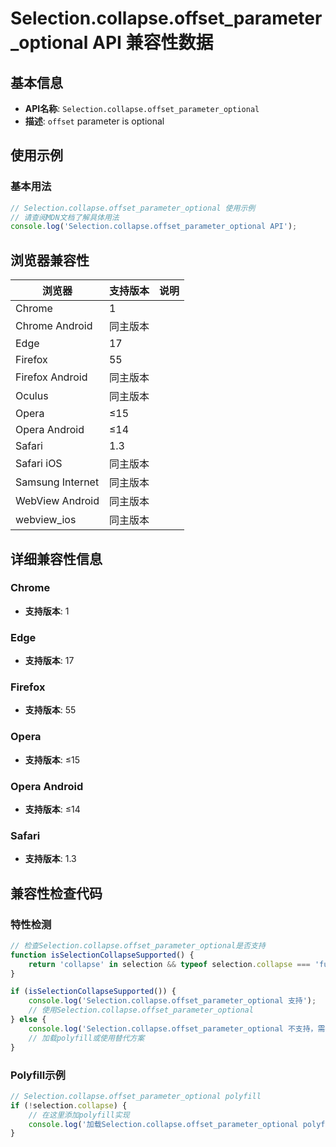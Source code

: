 # Selection.collapse.offset_parameter_optional API 兼容性数据

## 基本信息

- **API名称**: `Selection.collapse.offset_parameter_optional`
- **描述**: `offset` parameter is optional

## 使用示例

### 基本用法

```javascript
// Selection.collapse.offset_parameter_optional 使用示例
// 请查阅MDN文档了解具体用法
console.log('Selection.collapse.offset_parameter_optional API');
```

## 浏览器兼容性

| 浏览器 | 支持版本 | 说明 |
|--------|----------|------|
| Chrome | 1 |  |
| Chrome Android | 同主版本 |  |
| Edge | 17 |  |
| Firefox | 55 |  |
| Firefox Android | 同主版本 |  |
| Oculus | 同主版本 |  |
| Opera | ≤15 |  |
| Opera Android | ≤14 |  |
| Safari | 1.3 |  |
| Safari iOS | 同主版本 |  |
| Samsung Internet | 同主版本 |  |
| WebView Android | 同主版本 |  |
| webview_ios | 同主版本 |  |

## 详细兼容性信息

### Chrome

- **支持版本**: 1

### Edge

- **支持版本**: 17

### Firefox

- **支持版本**: 55

### Opera

- **支持版本**: ≤15

### Opera Android

- **支持版本**: ≤14

### Safari

- **支持版本**: 1.3

## 兼容性检查代码

### 特性检测

```javascript
// 检查Selection.collapse.offset_parameter_optional是否支持
function isSelectionCollapseSupported() {
    return 'collapse' in selection && typeof selection.collapse === 'function';
}

if (isSelectionCollapseSupported()) {
    console.log('Selection.collapse.offset_parameter_optional 支持');
    // 使用Selection.collapse.offset_parameter_optional
} else {
    console.log('Selection.collapse.offset_parameter_optional 不支持，需要polyfill');
    // 加载polyfill或使用替代方案
}
```

### Polyfill示例

```javascript
// Selection.collapse.offset_parameter_optional polyfill
if (!selection.collapse) {
    // 在这里添加polyfill实现
    console.log('加载Selection.collapse.offset_parameter_optional polyfill');
}
```

